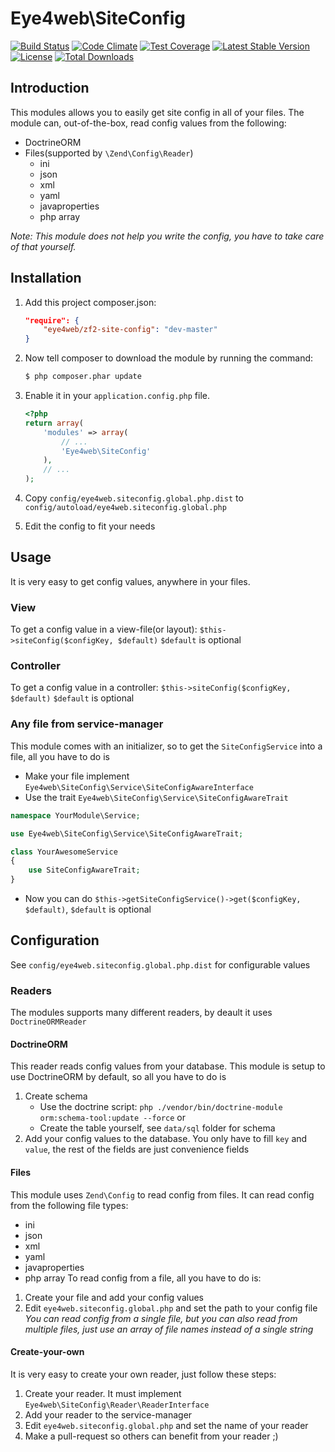 # Eye4web\SiteConfig
[![Build Status](https://travis-ci.org/Eye4web/zf2-site-config.svg)](https://travis-ci.org/Eye4web/zf2-site-config)
[![Code Climate](https://codeclimate.com/github/Eye4web/zf2-site-config/badges/gpa.svg)](https://codeclimate.com/github/Eye4web/zf2-site-config)
[![Test Coverage](https://codeclimate.com/github/Eye4web/zf2-site-config/badges/coverage.svg)](https://codeclimate.com/github/Eye4web/zf2-site-config/coverage)
[![Latest Stable Version](https://poser.pugx.org/eye4web/zf2-site-config/v/stable)](https://packagist.org/packages/eye4web/zf2-site-config)
[![License](https://poser.pugx.org/eye4web/zf2-site-config/license)](https://packagist.org/packages/eye4web/zf2-site-config)
[![Total Downloads](https://poser.pugx.org/eye4web/zf2-site-config/downloads)](https://packagist.org/packages/eye4web/zf2-site-config)

## Introduction
This modules allows you to easily get site config in all of your files. 
The module can, out-of-the-box, read config values from the following:

* DoctrineORM
* Files(supported by `\Zend\Config\Reader`)
    * ini
    * json
    * xml
    * yaml
    * javaproperties
    * php array
    
_Note: This module does not help you write the config, you have to take care of that yourself._

## Installation
1. Add this project composer.json:

    ```json
    "require": {
        "eye4web/zf2-site-config": "dev-master"
    }
    ```

2. Now tell composer to download the module by running the command:

    ```bash
    $ php composer.phar update
    ```

3. Enable it in your `application.config.php` file.

    ```php
    <?php
    return array(
        'modules' => array(
            // ...
            'Eye4web\SiteConfig'
        ),
        // ...
    );
    ```

4. Copy `config/eye4web.siteconfig.global.php.dist` to `config/autoload/eye4web.siteconfig.global.php`

5. Edit the config to fit your needs

## Usage
It is very easy to get config values, anywhere in your files.
### View
To get a config value in a view-file(or layout): `$this->siteConfig($configKey, $default)`
`$default` is optional
### Controller
To get a config value in a controller: `$this->siteConfig($configKey, $default)`
`$default` is optional
### Any file from service-manager
This module comes with an initializer, so to get the `SiteConfigService` into a file, all you have to do is

+ Make your file implement `Eye4web\SiteConfig\Service\SiteConfigAwareInterface`
+ Use the trait `Eye4web\SiteConfig\Service\SiteConfigAwareTrait`

```php
namespace YourModule\Service;

use Eye4web\SiteConfig\Service\SiteConfigAwareTrait;

class YourAwesomeService
{
    use SiteConfigAwareTrait;
}
```

+ Now you can do `$this->getSiteConfigService()->get($configKey, $default)`, `$default` is optional

## Configuration
See `config/eye4web.siteconfig.global.php.dist` for configurable values
### Readers
The modules supports many different readers, by deault it uses `DoctrineORMReader`
#### DoctrineORM
This reader reads config values from your database. This module is setup to use DoctrineORM by default, so all you have to do is  
1. Create schema
    * Use the doctrine script: `php ./vendor/bin/doctrine-module orm:schema-tool:update --force` or
    * Create the table yourself, see `data/sql` folder for schema  
2. Add your config values to the database. You only have to fill `key` and `value`, the rest of the fields are just convenience fields
#### Files
This module uses `Zend\Config` to read config from files. It can read config from the following file types:
* ini
* json
* xml
* yaml
* javaproperties
* php array
To read config from a file, all you have to do is:
1. Create your file and add your config values  
2. Edit `eye4web.siteconfig.global.php` and set the path to your config file  
_You can read config from a single file, but you can also read from multiple files, just use an array of file names instead of a single string_    

#### Create-your-own
It is very easy to create your own reader, just follow these steps: 
1. Create your reader. It must implement `Eye4web\SiteConfig\Reader\ReaderInterface`  
2. Add your reader to the service-manager  
3. Edit `eye4web.siteconfig.global.php` and set the name of your reader  
4. Make a pull-request so others can benefit from your reader ;)  
